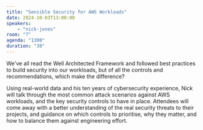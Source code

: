 ```yaml
---
title: "Sensible Security for AWS Workloads"
date: 2024-10-03T13:00:00
speakers:
    - "nick-jones"
room: "7"
agenda: "1300"
duration: "30"
---
```


We've all read the Well Architected Framework and followed best practices to build security into our workloads, but of all the controls and recommendations, which make the difference?

Using real-world data and his ten years of cybersecurity experience, Nick will talk through the most common attack scenarios against AWS workloads, and the key security controls to have in place. Attendees will come away with a better understanding of the real security threats to their projects, and guidance on which controls to prioritise, why they matter, and how to balance them against engineering effort.